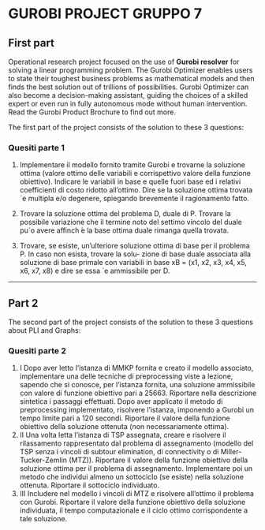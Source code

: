 # GUROBI PROJECT GRUPPO 7

## First part

Operational research project focused on the use of **Gurobi resolver** for solving a linear programming problem.
The Gurobi Optimizer enables users to state their toughest business problems as mathematical models and then finds the best solution out of trillions of possibilities. Gurobi Optimizer can also become a decision-making assistant, guiding the choices of a skilled expert or even run in fully autonomous mode without human intervention. Read the Gurobi Product Brochure to find out more.

The first part of the project consists of the solution to these 3 questions:

### Quesiti parte 1

1. Implementare il modello fornito tramite Gurobi e trovarne la soluzione ottima (valore ottimo delle variabili e corrispettivo valore della funzione obiettivo). Indicare le variabili in base e quelle fuori base ed i relativi coefficienti di costo ridotto all’ottimo. Dire se la soluzione ottima trovata `e multipla e/o degenere, spiegando brevemente il ragionamento fatto.

2. Trovare la soluzione ottima del problema D, duale di P. Trovare la possibile variazione che il termine noto del settimo vincolo del duale pu`o avere affinch ́e la base ottima duale rimanga quella trovata.

3. Trovare, se esiste, un’ulteriore soluzione ottima di base per il problema P. In caso non esista, trovare la solu- zione di base duale associata alla soluzione di base primale con variabili in base xB = (x1, x2, x3, x4, x5, x6, x7, x8) e dire se essa `e ammissibile per D.

***

## Part 2

The second part of the project consists of the solution to these 3 questions about PLI and Graphs:

### Quesiti parte 2

1. I  Dopo aver letto l’istanza di MMKP fornita e creato il modello associato, implementare una delle tecniche di preprocessing viste a lezione, sapendo che si conosce, per l’istanza fornita, una soluzione ammissibile con valore di funzione obiettivo pari a 25663. Riportare nella descrizione sintetica i passaggi effettuati. Dopo aver applicato il metodo di preprocessing implementato, risolvere l’istanza, imponendo a Gurobi un tempo limite pari a 120 secondi. Riportare il valore della funzione obiettivo della soluzione ottenuta (non necessariamente ottima).
2. II  Una volta letta l’istanza di TSP assegnata, creare e risolvere il rilassamento rappresentato dal problema di assegnamento (modello del TSP senza i vincoli di subtour elimination, di connectivity o di Miller-Tucker-Zemlin (MTZ)). Riportare il valore della funzione obiettivo della soluzione ottima per il problema di assegnamento. Implementare poi un metodo che individui almeno un sottociclo (se esiste) nella soluzione ottenuta. Riportare il sottociclo individuato.
3. III  Includere nel modello i vincoli di MTZ e risolvere all’ottimo il problema con Gurobi. Riportare il valore della funzione obiettivo della soluzione individuata, il tempo computazionale e il ciclo ottimo corrispondente a tale soluzione.

